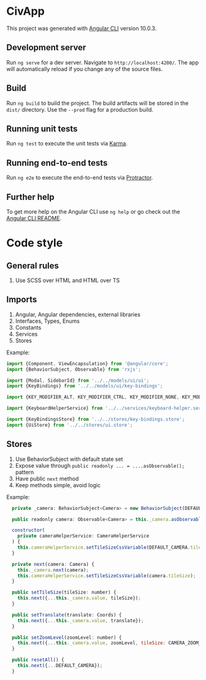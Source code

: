 # CivApp

This project was generated with [Angular CLI](https://github.com/angular/angular-cli) version 10.0.3.

## Development server

Run `ng serve` for a dev server. Navigate to `http://localhost:4200/`. The app will automatically reload if you change any of the source files.

## Build

Run `ng build` to build the project. The build artifacts will be stored in the `dist/` directory. Use the `--prod` flag for a production build.

## Running unit tests

Run `ng test` to execute the unit tests via [Karma](https://karma-runner.github.io).

## Running end-to-end tests

Run `ng e2e` to execute the end-to-end tests via [Protractor](http://www.protractortest.org/).

## Further help

To get more help on the Angular CLI use `ng help` or go check out the [Angular CLI README](https://github.com/angular/angular-cli/blob/master/README.md).




# Code style

## General rules
1. Use SCSS over HTML and HTML over TS


## Imports

1. Angular, Angular dependencies, external libraries
1. Interfaces, Types, Enums
1. Constants
1. Services
1. Stores

Example:
```javascript
import {Component, ViewEncapsulation} from '@angular/core';
import {BehaviorSubject, Observable} from 'rxjs';

import {Modal, SidebarId} from '../../models/ui/ui';
import {KeyBindings} from '../../models/ui/key-bindings';

import {KEY_MODIFIER_ALT, KEY_MODIFIER_CTRL, KEY_MODIFIER_NONE, KEY_MODIFIER_SHIFT} from '../../consts/ui/key-bindings.const';

import {KeyboardHelperService} from '../../services/keyboard-helper.service';

import {KeyBindingsStore} from '../../stores/key-bindings.store';
import {UiStore} from '../../stores/ui.store';
```

## Stores

1. Use BehaviorSubject with default state set
1. Expose value through `public readonly ... = ....asObservable();` pattern
1. Have public `next` method
1. Keep methods simple, avoid logic

Example:
```javascript
  private _camera: BehaviorSubject<Camera> = new BehaviorSubject(DEFAULT_CAMERA);

  public readonly camera: Observable<Camera> = this._camera.asObservable();

  constructor(
    private cameraHelperService: CameraHelperService
  ) {
    this.cameraHelperService.setTileSizeCssVariable(DEFAULT_CAMERA.tileSize);
  }

  private next(camera: Camera) {
    this._camera.next(camera);
    this.cameraHelperService.setTileSizeCssVariable(camera.tileSize);
  }

  public setTileSize(tileSize: number) {
    this.next({...this._camera.value, tileSize});
  }

  public setTranslate(translate: Coords) {
    this.next({...this._camera.value, translate});
  }

  public setZoomLevel(zoomLevel: number) {
    this.next({...this._camera.value, zoomLevel, tileSize: CAMERA_ZOOM_LEVEL_TO_TILE_SIZE_MAP[zoomLevel]});
  }

  public resetAll() {
    this.next({...DEFAULT_CAMERA});
  }

```
